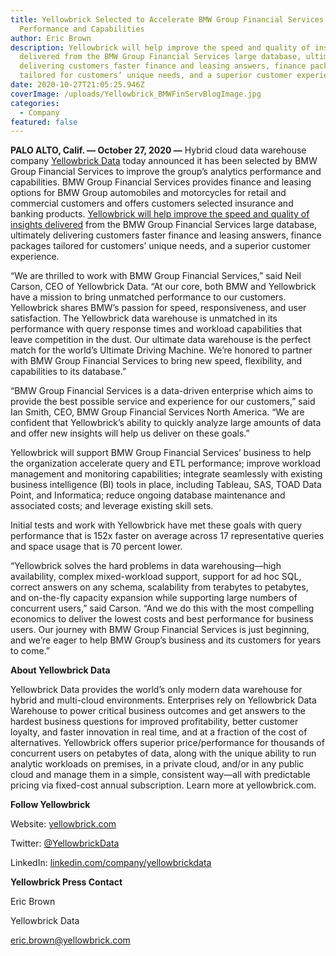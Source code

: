 ```yaml
---
title: Yellowbrick Selected to Accelerate BMW Group Financial Services Analytics
  Performance and Capabilities
author: Eric Brown
description: Yellowbrick will help improve the speed and quality of insights
  delivered from the BMW Group Financial Services large database, ultimately
  delivering customers faster finance and leasing answers, finance packages
  tailored for customers’ unique needs, and a superior customer experience.
date: 2020-10-27T21:05:25.946Z
coverImage: /uploads/Yellowbrick_BMWFinServBlogImage.jpg
categories:
  - Company
featured: false
---
```

**PALO ALTO, Calif. — October 27, 2020 —** Hybrid cloud data warehouse company [Yellowbrick Data](https://www.yellowbrick.com/) today announced it has been selected by BMW Group Financial Services to improve the group’s analytics performance and capabilities. BMW Group Financial Services provides finance and leasing options for BMW Group automobiles and motorcycles for retail and commercial customers and offers customers selected insurance and banking products. [Yellowbrick will help improve the speed and quality of insights delivered](https://www.yellowbrick.com/bmw/) from the BMW Group Financial Services large database, ultimately delivering customers faster finance and leasing answers, finance packages tailored for customers’ unique needs, and a superior customer experience.

“We are thrilled to work with BMW Group Financial Services,” said Neil Carson, CEO of Yellowbrick Data. “At our core, both BMW and Yellowbrick have a mission to bring unmatched performance to our customers. Yellowbrick shares BMW’s passion for speed, responsiveness, and user satisfaction. The Yellowbrick data warehouse is unmatched in its performance with query response times and workload capabilities that leave competition in the dust. Our ultimate data warehouse is the perfect match for the world’s Ultimate Driving Machine. We’re honored to partner with BMW Group Financial Services to bring new speed, flexibility, and capabilities to its database.”

“BMW Group Financial Services is a data-driven enterprise which aims to provide the best possible service and experience for our customers,” said Ian Smith, CEO, BMW Group Financial Services North America. “We are confident that Yellowbrick’s ability to quickly analyze large amounts of data and offer new insights will help us deliver on these goals.”

Yellowbrick will support BMW Group Financial Services’ business to help the organization accelerate query and ETL performance; improve workload management and monitoring capabilities; integrate seamlessly with existing business intelligence (BI) tools in place, including Tableau, SAS, TOAD Data Point, and Informatica; reduce ongoing database maintenance and associated costs; and leverage existing skill sets.

Initial tests and work with Yellowbrick have met these goals with query performance that is 152x faster on average across 17 representative queries and space usage that is 70 percent lower.

“Yellowbrick solves the hard problems in data warehousing—high availability, complex mixed-workload support, support for ad hoc SQL, correct answers on any schema, scalability from terabytes to petabytes, and on-the-fly capacity expansion while supporting large numbers of concurrent users,” said Carson. “And we do this with the most compelling economics to deliver the lowest costs and best performance for business users. Our journey with BMW Group Financial Services is just beginning, and we’re eager to help BMW Group’s business and its customers for years to come.”

**About Yellowbrick Data**

Yellowbrick Data provides the world’s only modern data warehouse for hybrid and multi-cloud environments. Enterprises rely on Yellowbrick Data Warehouse to power critical business outcomes and get answers to the hardest business questions for improved profitability, better customer loyalty, and faster innovation in real time, and at a fraction of the cost of alternatives. Yellowbrick offers superior price/performance for thousands of concurrent users on petabytes of data, along with the unique ability to run analytic workloads on premises, in a private cloud, and/or in any public cloud and manage them in a simple, consistent way—all with predictable pricing via fixed-cost annual subscription. Learn more at yellowbrick.com.

**Follow Yellowbrick**

Website: [yellowbrick.com](https://www.yellowbrick.com/)

Twitter: [@YellowbrickData](https://twitter.com/YellowbrickData)

LinkedIn: [linkedin.com/company/yellowbrickdata](https://www.linkedin.com/company/yellowbrickdata/)

**Yellowbrick Press Contact**

Eric Brown

Yellowbrick Data

eric.brown@yellowbrick.com